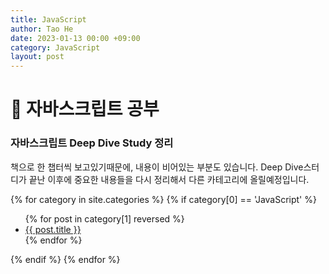 ```yaml
---
title: JavaScript
author: Tao He
date: 2023-01-13 00:00 +09:00
category: JavaScript
layout: post
---
```


# 📙 자바스크립트 공부

### 자바스크립트 Deep Dive Study 정리

책으로 한 챕터씩 보고있기때문에, 내용이 비어있는 부분도 있습니다.
Deep Dive스터디가 끝난 이후에 중요한 내용들을 다시 정리해서 다른 카테고리에 올릴예정입니다.

{% for category in site.categories %}
{% if category[0] == 'JavaScript' %}

  <ul>
    {% for post in category[1] reversed %}
      <li><a href="{{ post.url }}">{{ post.title }}</a></li>
    {% endfor %}
  </ul>
	{% endif %}
{% endfor %}
